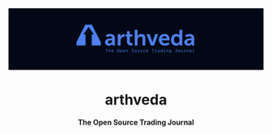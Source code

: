 <div align="center">
  <img src="./banner.png" alt="arthveda banner" />
  <h1>arthveda</h1>
  <p><strong>The Open Source Trading Journal</strong></p>
</div>
